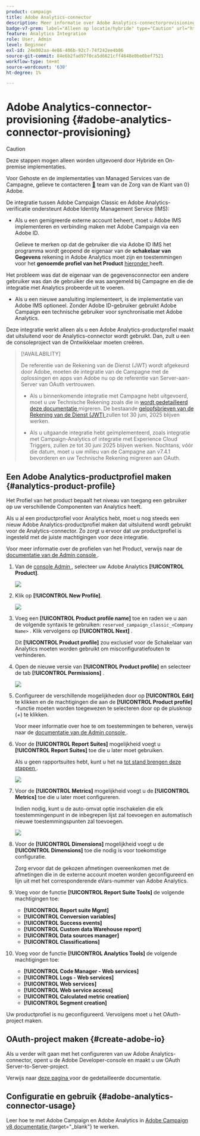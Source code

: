 ```yaml
---
product: campaign
title: Adobe Analytics-connector
description: Meer informatie over Adobe Analytics-connectorprovisioning
badge-v7-prem: label="Alleen op locatie/hybride" type="Caution" url="https://experienceleague.adobe.com/docs/campaign-classic/using/installing-campaign-classic/architecture-and-hosting-models/hosting-models-lp/hosting-models.html?lang=nl" tooltip="Is alleen van toepassing op v7 on-premise en hybride implementaties"
feature: Analytics Integration
role: User, Admin
level: Beginner
exl-id: 24e002aa-4e86-406b-92c7-74f242ee4b86
source-git-commit: 84e6b2fad97f0ca5d6621cff4648e0be0bef7521
workflow-type: tm+mt
source-wordcount: '630'
ht-degree: 1%

---
```


# Adobe Analytics-connector-provisioning {#adobe-analytics-connector-provisioning}

>[!CAUTION]
>
> Deze stappen mogen alleen worden uitgevoerd door Hybride en On-premise implementaties.
>
>Voor Gehoste en de implementaties van Managed Services van de Campagne, gelieve te contacteren [&#128279;](https://helpx.adobe.com/nl/enterprise/admin-guide.html/enterprise/using/support-for-experience-cloud.ug.html) team van de Zorg van de Klant van 0&rbrace; Adobe.

De integratie tussen Adobe Campaign Classic en Adobe Analytics-verificatie ondersteunt Adobe Identity Management Service (IMS):

* Als u een gemigreerde externe account beheert, moet u Adobe IMS implementeren en verbinding maken met Adobe Campaign via een Adobe ID.

  Gelieve te merken op dat de gebruiker die via Adobe ID IMS het programma wordt geopend de eigenaar van de **schakelaar van Gegevens** rekening in Adobe Analytics moet zijn en toestemmingen voor het **genoemde profiel van het Product** [ hieronder ](#analytics-product-profile) heeft.

Het probleem was dat de eigenaar van de gegevensconnector een andere gebruiker was dan de gebruiker die was aangemeld bij Campagne en die de integratie met Analytics probeerde uit te voeren.

* Als u een nieuwe aansluiting implementeert, is de implementatie van Adobe IMS optioneel. Zonder Adobe ID-gebruiker gebruikt Adobe Campaign een technische gebruiker voor synchronisatie met Adobe Analytics.

Deze integratie werkt alleen als u een Adobe Analytics-productprofiel maakt dat uitsluitend voor de Analytics-connector wordt gebruikt. Dan, zult u een de consoleproject van de Ontwikkelaar moeten creëren.

>[!AVAILABILITY]
>
> De referentie van de Rekening van de Dienst (JWT) wordt afgekeurd door Adobe, moeten de integratie van de Campagne met de oplossingen en apps van Adobe nu op de referentie van Server-aan-Server van OAuth vertrouwen. </br>
>
> * Als u binnenkomende integratie met Campagne hebt uitgevoerd, moet u uw Technische Rekening zoals die in [ wordt gedetailleerd deze documentatie ](https://developer.adobe.com/developer-console/docs/guides/authentication/ServerToServerAuthentication/migration/#_blank) migreren. De bestaande [ geloofsbrieven van de Rekening van de Dienst (JWT) ](oauth-technical-account.md) zullen tot 30 juni, 2025 blijven werken.</br>
>
> * Als u uitgaande integratie hebt geïmplementeerd, zoals integratie met Campaign-Analytics of integratie met Experience Cloud Triggers, zullen ze tot 30 juni 2025 blijven werken. Nochtans, vóór die datum, moet u uw milieu van de Campagne aan v7.4.1 bevorderen en uw Technische Rekening migreren aan OAuth.

## Een Adobe Analytics-productprofiel maken {#analytics-product-profile}

Het Profiel van het product bepaalt het niveau van toegang een gebruiker op uw verschillende Componenten van Analytics heeft.

Als u al een productprofiel voor Analytics hebt, moet u nog steeds een nieuw Adobe Analytics-productprofiel maken dat uitsluitend wordt gebruikt voor de Analytics-connector. Zo zorgt u ervoor dat uw productprofiel is ingesteld met de juiste machtigingen voor deze integratie.

Voor meer informatie over de profielen van het Product, verwijs naar de [ documentatie van de Admin console ](https://helpx.adobe.com/mt/enterprise/admin-guide.html).

1. Van de [ console Admin ](https://adminconsole.adobe.com/), selecteer uw Adobe Analytics **[!UICONTROL Product]**.

   ![](assets/do-not-localize/triggers_1.png)

1. Klik op **[!UICONTROL New Profile]**.

   ![](assets/do-not-localize/triggers_2.png)

1. Voeg een **[!UICONTROL Product profile name]** toe en raden we u aan de volgende syntaxis te gebruiken: `reserved_campaign_classic_<Company Name>` . Klik vervolgens op **[!UICONTROL Next]** .

   Dit **[!UICONTROL Product profile]** zou exclusief voor de Schakelaar van Analytics moeten worden gebruikt om misconfiguratiefouten te verhinderen.

1. Open de nieuwe versie van **[!UICONTROL Product profile]** en selecteer de tab **[!UICONTROL Permissions]** .

   ![](assets/do-not-localize/triggers_3.png)

1. Configureer de verschillende mogelijkheden door op **[!UICONTROL Edit]** te klikken en de machtigingen die aan de **[!UICONTROL Product profile]** -functie moeten worden toegewezen te selecteren door op de plusknop (+) te klikken.

   Voor meer informatie over hoe te om toestemmingen te beheren, verwijs naar de [ documentatie van de Admin console ](https://helpx.adobe.com/mt/enterprise/using/manage-permissions-and-roles.html).

1. Voor de **[!UICONTROL Report Suites]** mogelijkheid voegt u **[!UICONTROL Report Suites]** toe die u later moet gebruiken.

   Als u geen rapportsuites hebt, kunt u het na [ tot stand brengen deze stappen ](../../integrations/using/gs-aa.md).

   ![](assets/do-not-localize/triggers_4.png)

1. Voor de **[!UICONTROL Metrics]** mogelijkheid voegt u de **[!UICONTROL Metrics]** toe die u later moet configureren.

   Indien nodig, kunt u de auto-omvat optie inschakelen die elk toestemmingenpunt in de inbegrepen lijst zal toevoegen en automatisch nieuwe toestemmingspunten zal toevoegen.

   ![](assets/do-not-localize/triggers_13.png)

1. Voor de **[!UICONTROL Dimensions]** mogelijkheid voegt u de **[!UICONTROL Dimensions]** toe die nodig is voor toekomstige configuratie.

   Zorg ervoor dat de gekozen afmetingen overeenkomen met de afmetingen die in de externe account moeten worden geconfigureerd en lijn uit met het corresponderende eVars-nummer van Adobe Analytics.

1. Voeg voor de functie **[!UICONTROL Report Suite Tools]** de volgende machtigingen toe:

   * **[!UICONTROL Report suite Mgmt]**
   * **[!UICONTROL Conversion variables]**
   * **[!UICONTROL Success events]**
   * **[!UICONTROL Custom data Warehouse report]**
   * **[!UICONTROL Data sources manager]**
   * **[!UICONTROL Classifications]**

1. Voeg voor de functie **[!UICONTROL Analytics Tools]** de volgende machtigingen toe:

   * **[!UICONTROL Code Manager - Web services]**
   * **[!UICONTROL Logs - Web services]**
   * **[!UICONTROL Web services]**
   * **[!UICONTROL Web service access]**
   * **[!UICONTROL Calculated metric creation]**
   * **[!UICONTROL Segment creation]**

Uw productprofiel is nu geconfigureerd. Vervolgens moet u het OAuth-project maken.

## OAuth-project maken {#create-adobe-io}

Als u verder wilt gaan met het configureren van uw Adobe Analytics-connector, opent u de Adobe Developer-console en maakt u uw OAuth Server-to-Server-project.

Verwijs naar [ deze pagina ](oauth-technical-account.md#oauth-service) voor de gedetailleerde documentatie.

## Configuratie en gebruik {#adobe-analytics-connector-usage}

Leer hoe te met Adobe Campaign en Adobe Analytics in [ Adobe Campaign v8 documentatie ](https://experienceleague.adobe.com/nl/docs/campaign/campaign-v8/connect/ac-aa){target="_blank"} te werken.